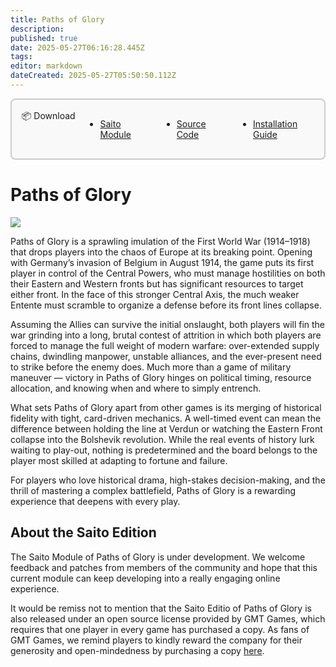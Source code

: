 ```yaml
---
title: Paths of Glory
description: 
published: true
date: 2025-05-27T06:16:28.445Z
tags: 
editor: markdown
dateCreated: 2025-05-27T05:50:50.112Z
---
```



<div style="display: block;border: 2px solid rgb(204, 204, 204);border-radius: 8px;padding: 0.5rem;background-color: rgb(249, 249, 249);opacity: 1;z-index: 99999;position: relative;margin-bottom: 1rem;max-width: max-content;padding-top: 1rem;padding-bottom: 1rem;padding-left: 1rem;padding-right: 1rem;">
	<div class="header-box">
		<div id="download" class="toc-header" style="margin-top: 0px !important;display: grid;grid-template-columns: min-content 1fr;align-items: start;">
			<div class="header-box-title" style="width: max-content; float: left; display: relative;"> 📦 Download</div>
			<ul class="header-box-links" style="display: flex; gap: 3rem; padding-top: 0rem; margin-left: 1rem;">
				<li style="margin-top: 0px;"><a href="https://wiki.saito.io/applications/mods/paths.saito" class="is-asset-link">Saito Module</a></li>
				<li style="margin-top: 0px;"><a href="https://github.com/SaitoTech/saito/tree/master/node/mods/paths" class="">Source Code</a></li>
				<li style="margin-top: 0px;"><a href="https://wiki.saito.io/applications/install" class="">Installation Guide</a></li>
			</ul>
		</div>
	</div>
</div>

# Paths of Glory

![](/img/paths_of_glory.png)

Paths of Glory is a sprawling imulation of the First World War (1914–1918) that drops players into the chaos of Europe at its breaking point. Opening with Germany’s invasion of Belgium in August 1914, the game puts its first player in control of the Central Powers, who must manage hostilities on both their Eastern and Western fronts but has significant resources to target either front. In the face of this stronger Central Axis, the much weaker Entente must scramble to organize a defense before its front lines collapse.

Assuming the Allies can survive the initial onslaught, both players will fin the war grinding into a long, brutal contest of attrition in which both players are forced to manage the full weight of modern warfare: over-extended supply chains, dwindling manpower, unstable alliances, and the ever-present need to strike before the enemy does. Much more than a game of military maneuver — victory in Paths of Glory hinges on political timing, resource allocation, and knowing when and where to simply entrench.

What sets Paths of Glory apart from other games is its merging of historical fidelity with tight, card-driven mechanics. A well-timed event can mean the difference between holding the line at Verdun or watching the Eastern Front collapse into the Bolshevik revolution. While the real events of history lurk waiting to play-out, nothing is predetermined and the board belongs to the player most skilled at adapting to fortune and failure.

For players who love historical drama, high-stakes decision-making, and the thrill of mastering a complex battlefield, Paths of Glory is a rewarding experience that deepens with every play.


## About the Saito Edition

The Saito Module of Paths of Glory is under development. We welcome feedback and patches from members of the community and hope that this current module can keep developing into a really engaging online experience.

It would be remiss not to mention that the Saito Editio of Paths of Glory is also released under an open source license provided by GMT Games, which requires that one player in every game has purchased a copy. As fans of GMT Games, we remind players to kindly reward the company for their generosity and open-mindedness by purchasing a copy [here](https://www.gmtgames.com/p-921-paths-of-glory-deluxe-edition-2nd-printing.aspx).
